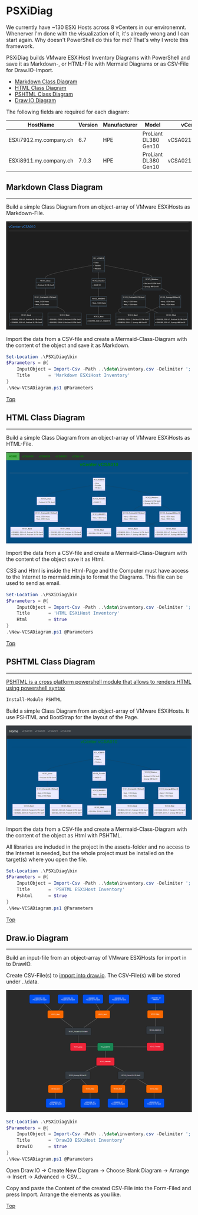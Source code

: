 # PSXiDiag

We currently have ~130 ESXi Hosts across 8 vCenters in our environemnt. Whenerver I'm done with the visualization of it, it's already wrong and I can start again. Why doesn't PowerShell do this for me? That's why I wrote this framework.

PSXiDiag builds VMware ESXiHost Inventory Diagrams with PowerShell and save it as Markdown-, or HTML-File with Mermaid Diagrams or as CSV-File for Draw.IO-Import.

 - [Markdown Class Diagram](#markdown-class-diagram)
 - [HTML Class Diagram](#html-class-diagram)
 - [PSHTML Class Diagram](#pshtml-class-diagram)
 - [Draw.IO Diagram](#drawio-diagram)

The following fields are required for each diagram:

HostName|Version|Manufacturer|Model|vCenterServer|Cluster|PhysicalLocation|ConnectionState
-|-|-|-|-|-|-|-
ESXi7912.my.company.ch|6.7|HPE|ProLiant DL380 Gen10|vCSA021.my.company.ch|Oracle|Ost|Connected
ESXi8911.my.company.ch|7.0.3|HPE|ProLiant DL380 Gen10|vCSA021.my.company.ch|Windows|Nord|Connected

## Markdown Class Diagram

---

Build a simple Class Diagram from an object-array of VMware ESXiHosts as Markdown-File.

![Markdown-PsMwaDiagram](./img/PsMwaDiagram-md.png)

Import the data from a CSV-file and create a Mermaid-Class-Diagram with the content of the object and save it as Markdown.

````PowerShell
Set-Location .\PSXiDiag\bin
$Parameters = @{
    InputObject = Import-Csv -Path ..\data\inventory.csv -Delimiter ';'
    Title       = 'Markdown ESXiHost Inventory'
}
.\New-VCSADiagram.ps1 @Parameters
````

[Top](#)

## HTML Class Diagram

---

Build a simple Class Diagram from an object-array of VMware ESXiHosts as HTML-File.

![HTML-PsMwaDiagram](./img/PsMwaDiagram-html.png)

Import the data from a CSV-file and create a Mermaid-Class-Diagram with the content of the object save it as Html.

CSS and Html is inside the Html-Page and the Computer must have access to the Internet to mermaid.min.js to format the Diagrams. This file can be used to send as email.

````PowerShell
Set-Location .\PSXiDiag\bin
$Parameters = @{
    InputObject = Import-Csv -Path ..\data\inventory.csv -Delimiter ';'
    Title       = 'HTML ESXiHost Inventory'
    Html        = $true
}
.\New-VCSADiagram.ps1 @Parameters 
````

[Top](#)

## PSHTML Class Diagram

---

[PSHTML is a cross platform powershell module that allows to renders HTML using powershell syntax](https://pshtml.readthedocs.io/en/latest/)

````PowerShell
Install-Module PSHTML
````

Build a simple Class Diagram from an object-array of VMware ESXiHosts. It use PSHTML and BootStrap for the layout of the Page.

![PSHTML-PsMwaDiagram](./img/PsMwaDiagram-pshtml.png)

Import the data from a CSV-file and create a Mermaid-Class-Diagram with the content of the object as Html with PSHTML.

All libraries are included in the project in the assets-folder and no access to the Internet is needed, but the whole project must be installed on the target(s) where you open the file.

````PowerShell
Set-Location .\PSXiDiag\bin
$Parameters = @{
    InputObject = Import-Csv -Path ..\data\inventory.csv -Delimiter ';'
    Title       = 'PSHTML ESXiHost Inventory'
    Pshtml      = $true
}
.\New-VCSADiagram.ps1 @Parameters 
````

[Top](#)

## Draw.io Diagram

---

Build an input-file from an object-array of VMware ESXiHosts for import in to DrawIO.

Create CSV-File(s) to [import into draw.io](https://drawio-app.com/import-from-csv-to-drawio/). The CSV-File(s) will be stored under ..\data.

![Draw-PsMwaDiagram](./img/PsMwaDiagram-draw.png)

````PowerShell
Set-Location .\PSXiDiag\bin
$Parameters = @{
    InputObject = Import-Csv -Path ..\data\inventory.csv -Delimiter ';'
    Title       = 'DrawIO ESXiHost Inventory'
    DrawIO      = $true
}
.\New-VCSADiagram.ps1 @Parameters 
````

Open Draw.IO -> Create New Diagram -> Choose Blank Diagram -> Arrange -> Insert -> Advanced -> CSV...

Copy and paste the Content of the created CSV-File into the Form-Filed and press Import. Arrange the elements as you like.

[Top](#)
